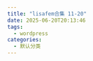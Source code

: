 ```yaml
---
title: "lisafem合集 11-20"
date: 2025-06-20T20:13:46
tags:
  - wordpress
categories:
  - 默认分类
---
```




